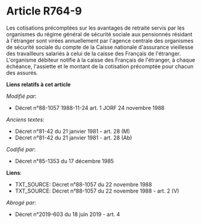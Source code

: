 # Article R764-9

Les cotisations précomptées sur les avantages de retraite servis par les organismes du régime général de sécurité sociale aux
pensionnés résidant à l'étranger sont virées annuellement par l'agence centrale des organismes de sécurité sociale du compte
de la Caisse nationale d'assurance vieillesse des travailleurs salariés à celui de la caisse des Français de l'étranger.
L'organisme débiteur notifie à la caisse des Français de l'étranger, à chaque échéance, l'assiette et le montant de la
cotisation précomptée pour chacun des assurés.

**Liens relatifs à cet article**

_Modifié par_:

  - Décret n°88-1057 1988-11-24 art. 1 JORF 24 novembre 1988

_Anciens textes_:

  - Décret n°81-42 du 21 janvier 1981 - art. 28 (M)
  - Décret n°81-42 du 21 janvier 1981 - art. 28 (Ab)

_Codifié par_:

  - Décret n°85-1353 du 17 décembre 1985

**Liens**:

  - TXT_SOURCE: Décret n°88-1057 du 22 novembre 1988
  - TXT_SOURCE: Décret n°88-1057 du 22 novembre 1988 - art. 2 (V)

_Abrogé par_:

  - Décret n°2019-603 du 18 juin 2019 - art. 4
